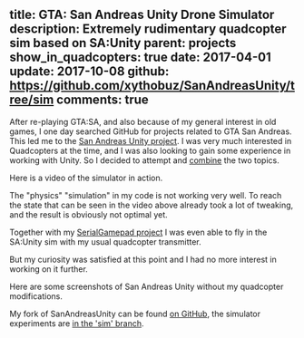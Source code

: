 title: GTA: San Andreas Unity Drone Simulator
description: Extremely rudimentary quadcopter sim based on SA:Unity
parent: projects
show_in_quadcopters: true
date: 2017-04-01
update: 2017-10-08
github: https://github.com/xythobuz/SanAndreasUnity/tree/sim
comments: true
---

After re-playing GTA:SA, and also because of my general interest in old games, I one day searched GitHub for projects related to GTA San Andreas.
This led me to the [San Andreas Unity project](https://github.com/in0finite/SanAndreasUnity).
I was very much interested in Quadcopters at the time, and I was also looking to gain some experience in working with Unity.
So I decided to attempt and [combine](https://github.com/xythobuz/SanAndreasUnity/tree/sim) the two topics.

Here is a video of the simulator in action.

<!--%
lightgallery([
    [ "https://www.youtube.com/watch?v=xUAy7KBpkOs", "img/gta_sa_unity_sim_thumb.jpg", "GTA: San Andreas - Drone Flight Simulator" ]
])
%-->

The "physics" "simulation" in my code is not working very well.
To reach the state that can be seen in the video above already took a lot of tweaking, and the result is obviously not optimal yet.

Together with my [SerialGamepad project](2015_12_20_serialgamepad.html) I was even able to fly in the SA:Unity sim with my usual quadcopter transmitter.

But my curiosity was satisfied at this point and I had no more interest in working on it further.

Here are some screenshots of San Andreas Unity without my quadcopter modifications.

<!--%
lightgallery([
    [ "img/gta_sa_unity_sim_1.png", "Standing player model" ],
    [ "img/gta_sa_unity_sim_2.png", "Debug UI visible" ],
    [ "img/gta_sa_unity_sim_3.png", "Player in car" ]
])
%-->

My fork of SanAndreasUnity can be found [on GitHub](https://github.com/xythobuz/SanAndreasUnity), the simulator experiments are [in the 'sim' branch](https://github.com/xythobuz/SanAndreasUnity/tree/sim).
